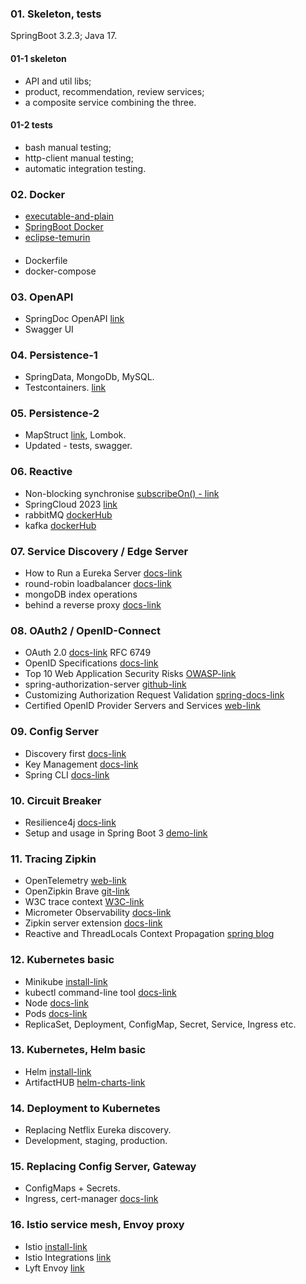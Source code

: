### 01. Skeleton, tests

SpringBoot 3.2.3;
Java 17.

#### 01-1 skeleton
- API and util libs;
- product, recommendation, review services;
- a composite service combining the three.
#### 01-2 tests
- bash manual testing;
- http-client manual testing;
- automatic integration testing.

### 02. Docker
- [executable-and-plain](https://docs.spring.io/spring-boot/docs/3.2.3/gradle-plugin/reference/htmlsingle/#packaging-executable.and-plain-archives)
- [SpringBoot Docker](https://spring.io/guides/topicals/spring-boot-docker)
- [eclipse-temurin](https://hub.docker.com/_/eclipse-temurin/)
####
- Dockerfile
- docker-compose

### 03. OpenAPI
- SpringDoc OpenAPI [link](https://springdoc.org/#general-overview)
- Swagger UI 

### 04. Persistence-1
- SpringData, MongoDb, MySQL.
- Testcontainers. [link](https://java.testcontainers.org/test_framework_integration/manual_lifecycle_control/)

### 05. Persistence-2
- MapStruct [link](https://mapstruct.org/documentation/installation/), Lombok.
- Updated - tests, swagger.

### 06. Reactive
- Non-blocking synchronise [subscribeOn() - link](https://projectreactor.io/docs/core/release/reference/#_the_subscribeon_method)
- SpringCloud 2023 [link](https://spring.io/projects/spring-cloud)
- rabbitMQ [dockerHub](https://hub.docker.com/_/rabbitmq/tags)
- kafka [dockerHub](https://hub.docker.com/r/confluentinc/cp-kafka/tags) 

### 07. Service Discovery / Edge Server
- How to Run a Eureka Server [docs-link](https://docs.spring.io/spring-cloud-netflix/docs/current/reference/html/#spring-cloud-running-eureka-server)
- round-robin loadbalancer [docs-link](https://docs.spring.io/spring-cloud-commons/docs/current/reference/html/#webclinet-loadbalancer-client)
- mongoDB index operations
- behind a reverse proxy [docs-link](https://springdoc.org/faq.html#_how_can_i_deploy_springdoc_openapi_starter_webmvc_ui_behind_a_reverse_proxy)

### 08. OAuth2 / OpenID-Connect
- OAuth 2.0 [docs-link](https://oauth.net/2/) RFC 6749
- OpenID Specifications [docs-link](https://openid.net/developers/specs/)
- Top 10 Web Application Security Risks [OWASP-link](https://owasp.org/www-project-top-ten/)
- spring-authorization-server [github-link](https://github.com/spring-projects/spring-authorization-server/commit/2ecb7767d949af44a11c80b432353561466c4118)
- Customizing Authorization Request Validation [spring-docs-link](https://docs.spring.io/spring-authorization-server/docs/1.0.0/reference/html/protocol-endpoints.html#oauth2-authorization-endpoint-customizing-authorization-request-validation)
- Certified OpenID Provider Servers and Services [web-link](https://openid.net/developers/certified-openid-connect-implementations/)

### 09. Config Server
- Discovery first [docs-link](https://docs.spring.io/spring-cloud-config/docs/4.1.x/reference/html/#discovery-first-bootstrap)
- Key Management [docs-link](https://docs.spring.io/spring-cloud-config/docs/4.1.x/reference/html/#_key_management)
- Spring CLI [docs-link](https://docs.spring.io/spring-boot/installing.html#getting-started.installing.cli)

### 10. Circuit Breaker
- Resilience4j [docs-link](https://resilience4j.readme.io/docs/circuitbreaker)
- Setup and usage in Spring Boot 3 [demo-link](https://github.com/resilience4j/resilience4j-spring-boot3-demo)

### 11. Tracing Zipkin
- OpenTelemetry [web-link](https://opentelemetry.io/)
- OpenZipkin Brave [git-link](https://github.com/openzipkin/brave)
- W3C trace context [W3C-link](https://www.w3.org/TR/trace-context/)
- Micrometer Observability [docs-link](https://docs.micrometer.io/micrometer/reference/observation/introduction.html)
- Zipkin server extension [docs-link](https://zipkin.io/pages/extensions_choices.html)
- Reactive and ThreadLocals Context Propagation [spring blog](https://spring.io/blog/2023/03/30/context-propagation-with-project-reactor-3-unified-bridging-between-reactive)

### 12. Kubernetes basic
- Minikube [install-link](https://minikube.sigs.k8s.io/docs/start/?arch=%2Flinux%2Fx86-64%2Fstable%2Fbinary+download)
- kubectl command-line tool [docs-link](https://kubernetes.io/docs/concepts/overview/working-with-objects/object-management/)
- Node [docs-link](https://kubernetes.io/docs/concepts/architecture/nodes/)
- Pods [docs-link](https://kubernetes.io/docs/concepts/workloads/pods/)
- ReplicaSet, Deployment, ConfigMap, Secret, Service, Ingress etc.

### 13. Kubernetes, Helm basic
- Helm [install-link](https://helm.sh/docs/intro/install/)
- ArtifactHUB [helm-charts-link](https://artifacthub.io/packages/search?kind=0&verified_publisher=true&sort=relevance&page=1)

### 14. Deployment to Kubernetes
- Replacing Netflix Eureka discovery.
- Development, staging, production.

### 15. Replacing Config Server, Gateway
- ConfigMaps + Secrets.
- Ingress, cert-manager [docs-link](https://cert-manager.io/docs/)

### 16. Istio service mesh, Envoy proxy
- Istio [install-link](https://istio.io/latest/docs/setup/install/)
- Istio Integrations [link](https://istio.io/latest/docs/ops/integrations/)
- Lyft Envoy [link](https://envoyproxy.io/)
